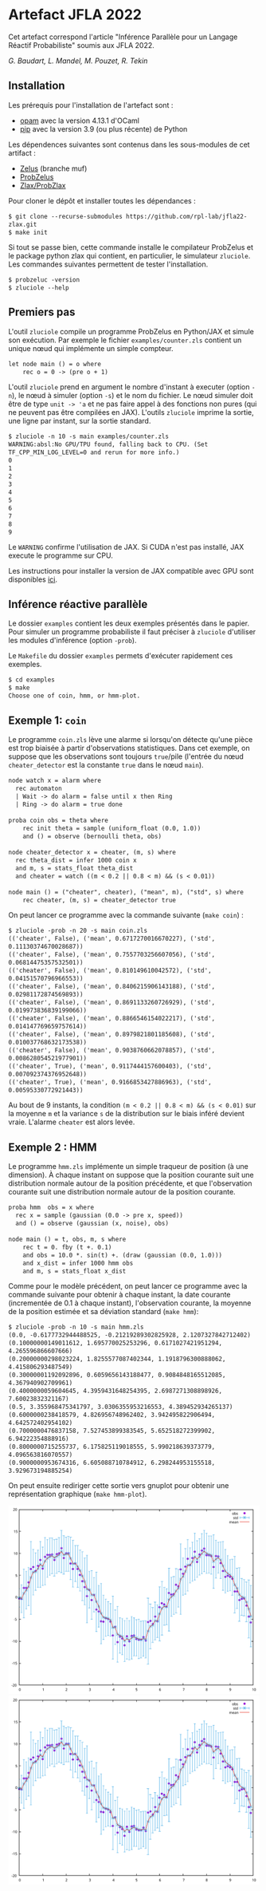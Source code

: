 # Artefact JFLA 2022

Cet artefact correspond l'article "Inférence Parallèle pour un Langage Réactif Probabiliste" soumis aux JFLA 2022.

_G. Baudart, L. Mandel, M. Pouzet, R. Tekin_

## Installation

Les prérequis pour l'installation de l'artefact sont :
- [opam](http://opam.ocaml.org/) avec la version 4.13.1 d'OCaml
- [pip](https://pypi.org/project/pip/) avec la version 3.9 (ou plus récente) de Python


Les dépendences suivantes sont contenus dans les sous-modules de cet artifact :
- [Zelus](https://github.com/inria/zelus/tree/muf) (branche muf)
- [ProbZelus](https://github.com/IBM/probzelus)
- [Zlax/ProbZlax](https://github.com/rpl-lab/zlax)

Pour cloner le dépôt et installer toutes les dépendances :
```
$ git clone --recurse-submodules https://github.com/rpl-lab/jfla22-zlax.git
$ make init
```

Si tout se passe bien, cette commande installe le compilateur ProbZelus et le package python zlax qui contient, en particulier, le simulateur `zluciole`.
Les commandes suivantes permettent de tester l'installation.

```
$ probzeluc -version
$ zluciole --help
```

## Premiers pas

L'outil `zluciole` compile un programme ProbZelus en Python/JAX et simule son exécution.
Par exemple le fichier `examples/counter.zls` contient un unique nœud qui implémente un simple compteur.

```
let node main () = o where
    rec o = 0 -> (pre o + 1)
```

L'outil `zluciole` prend en argument le nombre d'instant à executer (option `-n`), le nœud à simuler (option `-s`) et le nom du fichier.
Le nœud simuler doit être de type `unit -> 'a` et ne pas faire appel à des fonctions non pures (qui ne peuvent pas être compilées en JAX).
L'outils `zluciole` imprime la sortie, une ligne par instant, sur la sortie standard.

```
$ zluciole -n 10 -s main examples/counter.zls
WARNING:absl:No GPU/TPU found, falling back to CPU. (Set TF_CPP_MIN_LOG_LEVEL=0 and rerun for more info.)
0
1
2
3
4
5
6
7
8
9
```

Le `WARNING` confirme l'utilisation de JAX.
Si CUDA n'est pas installé, JAX execute le programme sur CPU.

Les instructions pour installer la version de JAX compatible avec GPU sont disponibles [ici](https://github.com/google/jax#installation).

## Inférence réactive parallèle

Le dossier `examples` contient les deux exemples présentés dans le papier.
Pour simuler un programme probabiliste il faut préciser à `zluciole` d'utiliser les modules d'inférence (option `-prob`).

Le `Makefile` du dossier `examples` permets d'exécuter rapidement ces exemples.

```
$ cd examples
$ make
Choose one of coin, hmm, or hmm-plot.
```

## Exemple 1: `coin`

Le programme `coin.zls` lève une alarme si lorsqu'on détecte qu'une pièce est trop biaisée à partir d'observations statistiques.
Dans cet exemple, on suppose que les observations sont toujours `true`/pile (l'entrée du nœud `cheater_detector` est la constante `true` dans le nœud `main`).

```
node watch x = alarm where
  rec automaton
  | Wait -> do alarm = false until x then Ring
  | Ring -> do alarm = true done

proba coin obs = theta where
    rec init theta = sample (uniform_float (0.0, 1.0))
    and () = observe (bernoulli theta, obs)

node cheater_detector x = cheater, (m, s) where
  rec theta_dist = infer 1000 coin x
  and m, s = stats_float theta_dist
  and cheater = watch ((m < 0.2 || 0.8 < m) && (s < 0.01))

node main () = ("cheater", cheater), ("mean", m), ("std", s) where
    rec cheater, (m, s) = cheater_detector true
```

On peut lancer ce programme avec la commande suivante (`make coin`) :

```
$ zluciole -prob -n 20 -s main coin.zls
(('cheater', False), ('mean', 0.6717270016670227), ('std', 0.11130374670028687))
(('cheater', False), ('mean', 0.7557703256607056), ('std', 0.06814475357532501))
(('cheater', False), ('mean', 0.810149610042572), ('std', 0.04151570796966553))
(('cheater', False), ('mean', 0.8406215906143188), ('std', 0.02981172874569893))
(('cheater', False), ('mean', 0.8691133260726929), ('std', 0.019973836839199066))
(('cheater', False), ('mean', 0.8866546154022217), ('std', 0.014147769659757614))
(('cheater', False), ('mean', 0.8979821801185608), ('std', 0.010037768632173538))
(('cheater', False), ('mean', 0.9038760662078857), ('std', 0.008628054521977901))
(('cheater', True), ('mean', 0.9117444157600403), ('std', 0.007092374376952648))
(('cheater', True), ('mean', 0.9166853427886963), ('std', 0.00595330772921443))
```


Au bout de 9 instants, la condition `(m < 0.2 || 0.8 < m) && (s < 0.01)` sur la moyenne `m` et la variance `s` de la distribution sur le biais inféré devient vraie.
L'alarme `cheater` est alors levée.


## Exemple 2 : HMM

Le programme `hmm.zls` implémente un simple traqueur de position (à une dimension).
À chaque instant on suppose que la position courante suit une distribution normale autour de la position précédente, et que l'observation courante suit une distribution normale autour de la position courante.


```
proba hmm  obs = x where
  rec x = sample (gaussian (0.0 -> pre x, speed))
  and () = observe (gaussian (x, noise), obs)

node main () = t, obs, m, s where
    rec t = 0. fby (t +. 0.1)
    and obs = 10.0 *. sin(t) +. (draw (gaussian (0.0, 1.0)))
    and x_dist = infer 1000 hmm obs
    and m, s = stats_float x_dist
```

Comme pour le modèle précédent, on peut lancer ce programme avec la commande suivante pour obtenir à chaque instant, la date courante (incrementée de 0.1 à chaque instant), l'observation courante, la moyenne de la position estimée et sa déviation standard (`make hmm`):

```
$ zluciole -prob -n 10 -s main hmm.zls 
(0.0, -0.6177732944488525, -0.21219289302825928, 2.1207327842712402)
(0.10000000149011612, 1.695770025253296, 0.6171027421951294, 4.265596866607666)
(0.20000000298023224, 1.8255577087402344, 1.1918796300888062, 4.415806293487549)
(0.30000001192092896, 0.6059656143188477, 0.9084848165512085, 4.367940902709961)
(0.4000000059604645, 4.3959431648254395, 2.6987271308898926, 7.60023832321167)
(0.5, 3.355968475341797, 3.0306355953216553, 4.389452934265137)
(0.6000000238418579, 4.826956748962402, 3.942495822906494, 4.642572402954102)
(0.7000000476837158, 7.527453899383545, 5.652518272399902, 6.94222354888916)
(0.8000000715255737, 6.175825119018555, 5.990218639373779, 4.096563816070557)
(0.9000000953674316, 6.605088710784912, 6.298244953155518, 3.929673194885254)
```

On peut ensuite rediriger cette sortie vers gnuplot pour obtenir une représentation graphique (`make hmm-plot`).

![Alt text](./examples/fig-hmm.svg)
<img src="./examples/fig-hmm.svg">